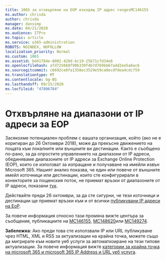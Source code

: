 ```yaml
---
title: 1065 за отхвърляне на EOP изходящ IP адрес rangesMC146155
ms.author: chrisda
author: chrisda
manager: dansimp
ms.date: 04/21/2020
ms.audience: ITPro
ms.topic: article
ms.service: o365-administration
ROBOTS: NOINDEX, NOFOLLOW
localization_priority: Normal
ms.custom: 1065
ms.assetid: bd41784e-8002-428d-bc19-25671cfd34e8
ms.openlocfilehash: afd725668f906339f4b7d769bb67a4d2ee5a6ac6
ms.sourcegitcommit: c6692ce0fa1358ec3529e59ca0ecdfdea4cdc759
ms.translationtype: MT
ms.contentlocale: bg-BG
ms.lasthandoff: 09/15/2020
ms.locfileid: "47806784"
---
```

# <a name="deprecation-of-eop-outbound-ip-address-ranges"></a>Отхвърляне на диапазони от IP адреси за EOP

Засякохме потенциален проблем с вашата организация, който (ако не е коригиран до 26 Октомври 2018), може да прекъсне движението на пощата към локалните или външните ви дестинации. Както е съобщено по-рано, за да опростите управлението на диапазони от IP адреси, обединяваме диапазоните от IP адреси за Exchange Online Protection (EOP), които се използват за изпращане и получаване на имейли извън Microsoft 365. Нашият анализ показва, че един или повече от външните имейл източници или дестинации, които сте конфигурирали в конекторите за пощенския поток, не приемат връзки от диапазоните от IP адреси, показани [тук](https://docs.microsoft.com/office365/SecurityCompliance/eop/exchange-online-protection-ip-addresses).

Действайте преди 26 октомври, за да сте сигурни, че тези източници и дестинации ще приемат връзки към и от всички [публикувани IP адреси на EoP](https://docs.microsoft.com/office365/SecurityCompliance/eop/exchange-online-protection-ip-addresses).

За повече информация относно тази промяна вижте центъра за съобщения, публикациите на [MC146155](https://portal.office.com/AdminPortal/home?switchtomodern=true#/MessageCenter?id=MC146155), [MC148620](https://portal.office.com/AdminPortal/home?switchtomodern=true#/MessageCenter?id=MC148620)или [MC149274](https://portal.office.com/AdminPortal/home?switchtomodern=true#/MessageCenter?id=MC149274).

**Забележка**: Ако преди това сте използвали IP или URL публикуване чрез HTML, XML и RSS за актуализации на крайна точка, можете също да мигрирате към новите уеб услуги за автоматизиране на тези типове актуализации. За повече информация вижте [категории за крайна точка на microsoft 365 и microsoft 365 IP Address и URL уеб услуга](https://techcommunity.microsoft.com/t5/Office-365-Blog/Announcing-Office-365-endpoint-categories-and-Office-365-IP/ba-p/177638).
